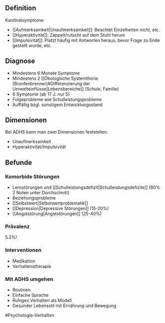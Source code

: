 ## Definition
Kardinalsymptome:
- [[Aufmerksamkeit|Unaufmerksamkeit]]: Beachtet Einzelheiten nicht, etc.
- [[Hyperaktivität]]: Zappelt/rutscht auf dem Stuhl herum
- [[Impulsivität]]: Platzt häufig mit Antworten heraus, bevor Frage zu Ende gestellt wurde, etc.

## Diagnose
- Mindestens 6 Monate Symptome
- Mindestens 2 [[Ökologische Systemthorie (Bronfenbrenner)#Differenzierung der Umwelteinflüsse|Lebensbereiche]] (Schule, Familie)
- 6 Symptome (ab 17 J. nur 5)
- Folgeprobleme wie Schulleistungsprobleme
- Auffällig bzgl. sonstigem Entwicklungsstand

## Dimensionen
Bei ADHS kann man zwei Dimensionen feststellen:
- Unaufmerksamkeit
- Hyperaktivität/Impulsivität


## Befunde
### Komorbide Störungen
- Lernstörungen und [[Schulleistungsdefizit|Schulleistungsdefizite]] (80% 2 Noten unter Durchschnitt)
- Beziehungsprobleme
- [[Selbstwert|Selbstwertproblematik]]
- [[Depression|Depressive Störungen]] (15-20%)
- [[Angststörung|Angststörungen]] (25-40%)

### Prävalenz
5.2%!

### Interventionen
- Medikation
- Verhaltenstherapie

### Mit ADHS umgehen
- Routinen
- Einfache Sprache
- Ruhiges Verhalten als Modell
- Gesunder Lebensstil mit Ernährung und Bewegung

#Psychologie-Verhalten 